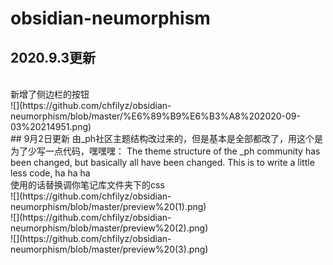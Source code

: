 # obsidian-neumorphism
## 2020.9.3更新
<br>
新增了侧边栏的按钮
<br>
![](https://github.com/chfilyz/obsidian-neumorphism/blob/master/%E6%89%B9%E6%B3%A8%202020-09-03%20214951.png)

<br>
## 9月2日更新
由_ph社区主题结构改过来的，但是基本是全部都改了，用这个是为了少写一点代码，嘿嘿嘿：
The theme structure of the _ph community has been changed, but basically all have been changed. This is to write a little less code, ha ha ha
<br>
使用的话替换调你笔记库文件夹下的css
<br>
![](https://github.com/chfilyz/obsidian-neumorphism/blob/master/preview%20(1).png)
<br>
![](https://github.com/chfilyz/obsidian-neumorphism/blob/master/preview%20(2).png)
<br>
![](https://github.com/chfilyz/obsidian-neumorphism/blob/master/preview%20(3).png)
